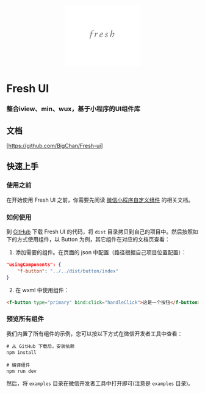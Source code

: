 <p align="center">
    <a href="https://github.com/BigChan/Fresh-ui">
        <img width="200" src="https://github.com/BigChan/Fresh-ui/blob/master/assets/logo.jpg">
    </a>
</p>

# Fresh UI

### 整合iview、min、wux，基于小程序的UI组件库

## 文档
[https://github.com/BigChan/Fresh-ui]


## 快速上手
### 使用之前
在开始使用 Fresh UI 之前，你需要先阅读 [微信小程序自定义组件](https://developers.weixin.qq.com/miniprogram/dev/framework/custom-component/) 的相关文档。

### 如何使用
到 [GitHub](https://github.com/BigChan/Fresh-ui) 下载 Fresh UI 的代码，将 `dist` 目录拷贝到自己的项目中。然后按照如下的方式使用组件，以 Button 为例，其它组件在对应的文档页查看：

1. 添加需要的组件。在页面的 json 中配置（路径根据自己项目位置配置）：
```json
"usingComponents": {
    "f-button": "../../dist/button/index"
}
```
2. 在 wxml 中使用组件：
```html
<f-button type="primary" bind:click="handleClick">这是一个按钮</f-button>
```

### 预览所有组件
我们内置了所有组件的示例，您可以按以下方式在微信开发者工具中查看：

```shell
# 从 GitHub 下载后，安装依赖
npm install

# 编译组件
npm run dev
```
然后，将 `examples` 目录在微信开发者工具中打开即可(注意是 `examples` 目录)。